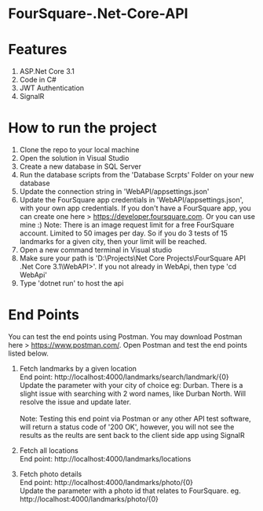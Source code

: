 # FourSquare-.Net-Core-API

# Features
1. ASP.Net Core 3.1
2. Code in C#
3. JWT Authentication
4. SignalR

# How to run the project

1. Clone the repo to your local machine
2. Open the solution in Visual Studio
3. Create a new database in SQL Server
4. Run the database scripts from the 'Database Scrpts' Folder on your new database
5. Update the connection string in 'WebAPI/appsettings.json'
6. Update the FourSquare app credentials in 'WebAPI/appsettings.json', with your own app credentials. 
  If you don't have a FourSquare app, you can create one here > https://developer.foursquare.com. Or you can use mine :)
  Note: There is an image request limit for a free FourSquare account. Limited to 50 images per day. So if you do 3 tests of 15 landmarks for a given city, then your limit will be reached. 
7. Open a new command terminal in Visual studio
7. Make sure your path is 'D:\Projects\Net Core Projects\FourSquare API .Net Core 3.1\WebAPI>'. If you not already in WebApi, then type 'cd WebApi'
8. Type 'dotnet run' to host the api

# End Points

You can test the end points using Postman. You may download Postman here > https://www.postman.com/.  Open Postman and test the end points listed below.

1. Fetch landmarks by a given location 
  <br/>End point: http://localhost:4000/landmarks/search/landmark/{0} 
  <br/>Update the parameter with your city of choice eg: Durban.  There is a slight issue with searching with 2 word names, like Durban North. Will resolve the issue and update    later.   
  <br/>Note: Testing this end point via Postman or any other API test software, will return a status code of '200 OK', however, you will not see the results as the reults are sent back to the client side app using SignalR
2. Fetch all locations
 <br/>End point: http://localhost:4000/landmarks/locations 

3. Fetch photo details
  <br/>End point: http://localhost:4000/landmarks/photo/{0}
  <br/>Update the parameter with a photo id that relates to FourSquare. eg.  http://localhost:4000/landmarks/photo/{0}
